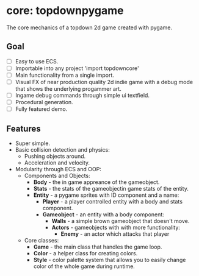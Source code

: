 # core: topdownpygame

The core mechanics of a topdown 2d game created with pygame.

## Goal

- [ ] Easy to use ECS.
- [ ] Importable into any project 'import topdowncore'
- [ ] Main functionality from a single import.
- [ ] Visual FX of near production quality 2d indie game with a debug mode that shows the underlying progammer art.
- [ ] Ingame debug commands through simple ui textfield.
- [ ] Procedural generation.
- [ ] Fully featured demo.

## Features

- Super simple.
- Basic collision detection and physics:
    - Pushing objects around.
    - Acceleration and velocity.
- Modularity through ECS and OOP:
    - Components and Objects:
        - **Body** - the in game appreance of the gameobject.
        - **Stats** - the stats of the gameobjectin game stats of the entity.
        - **Entity** - a pygame sprites with ID component and a name:
          - **Player** - a player controlled entity with a body and stats component.
          - **Gameobject** - an entity with a body component:
            - **Walls** - a simple brown gameobject that doesn't move.
            - **Actors** - gameobjects with with more functionality:
              - **Enemy** - an actor which attacks that player
    - Core classes:
        - **Game** - the main class that handles the game loop.
        - **Color** - a helper class for creating colors.
        - **Style** - color palette system that allows you to easily change color of the whole game during runtime.

